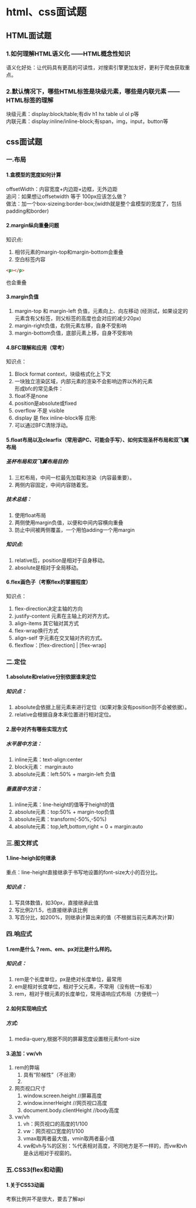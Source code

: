 # html、css面试题
## HTML面试题
### 1.如何理解HTML语义化    ——HTML概念性知识
语义化好处：让代码具有更高的可读性，对搜索引擎更加友好，更利于爬虫获取重点。  
### 2.默认情况下，哪些HTML标签是块级元素，哪些是内联元素    ——HTML标签的理解
块级元素：display:block/table;有div h1 hx table ul ol p等  
内联元素：display:inline/inline-block;有span，img，input，button等
## css面试题
### 一.布局
#### 1.盒模型的宽度如何计算
offsetWidth：内容宽度+内边距+边框，无外边距  
追问：如果想让offsetwidth 等于 100px应该怎么做？  
做法：加一个box-sizeing:border-box;(width就是整个盒模型的宽度了，包括padding和border)  
#### 2.margin纵向重叠问题
知识点:  
1. 相邻元素的margin-top和margin-bottom会重叠  
2. 空白标签内容  

```html
<p></p>
```
也会重叠
#### 3.margin负值
1. margin-top 和 margin-left 负值，元素向上、向左移动  (经测试，如果设定的元素含有父标签，则父标签的高度也会对应的减少20px)
2. margin-right负值，右侧元素左移，自身不受影响  
3. margin-bottom负值，底部元素上移，自身不受影响  
#### 4.BFC理解和应用（常考）
知识点：  
1. Block format context，块级格式化上下文  
2. 一块独立渲染区域，内部元素的渲染不会影响边界以外的元素  
形成bfc的常见条件：  
1. float不是none
2. position是absolute或fixed
3. overflow 不是 visible
4. display 是 flex inline-block等
应用:  
1. 可以通过BFC清除浮动。
#### 5.float布局以及clearfix（常用语PC、可能会手写）、如何实现圣杯布局和双飞翼布局
##### 圣杯布局和双飞翼布局目的:  
1. 三栏布局，中间一栏最先加载和渲染（内容最重要）。  
2. 两侧内容固定，中间内容随着宽。  
##### 技术总结：  
1. 使用float布局
2. 两侧使用margin负值，以便和中间内容横向重叠  
3. 防止中间被两侧覆盖，一个用怕adding一个用margin  
##### 知识点:
1. relative后，position是相对于自身移动。  
2. absolute是相对于全局移动。  
#### 6.flex画色子（考察flex的掌握程度）
知识点：  
1. flex-direction决定主轴的方向  
2. justify-content 元素在主轴上的对齐方式。  
3. align-items 其它轴对其方式  
4. flex-wrap换行方式  
5. align-self 字元素在交叉轴对齐的方式。  
6. flexflow：[flex-direction] | [flex-wrap]

### 二.定位
#### 1.absolute和relative分别依据谁来定位
##### 知识点：
1. absolute会依据上层元素来进行定位（如果对象没有position则不会被依据）。
2. relative会根据自身本来位置进行相对定位。
#### 2.居中对齐有哪些实现方式
##### 水平居中方法：  
1. inline元素：text-align:center  
2. block元素： margin:auto
3. absolute元素：left:50% + margin-left 负值
##### 垂直居中方法：
1. inline元素：line-height的值等于height的值
2. absolute元素：top:50% + margin-top负值
3. absolute元素：transform(-50%,-50%)
4. absolute元素：top,left,bottom,right = 0 + margin:auto

### 三.图文样式
#### 1.line-heigh如何继承
重点：line-height直接继承于书写地设置的font-size大小的百分比。  
##### 知识点：
1. 写具体数值，如30px，直接继承此值
2. 写比例2/1.5，也直接继承该比例
3. 写百分比，如200%，则继承计算出来的值（不根据当前元素再次计算）
### 四.响应式
#### 1.rem是什么？rem、em、px对比是什么样的。
##### 知识点：
1. rem是个长度单位，px是绝对长度单位，最常用  
2. em是相对长度单位，相对于父元素，不常用（没有统一标准）  
3. rem，相对于根元素的长度单位，常用语响应式布局（方便统一）
#### 2.如何实现响应式
##### 方式:
1. media-query,根据不同的屏幕宽度设置根元素font-size  
#### 3.追加：vw/vh
1. rem的弊端  
    1. 具有“阶梯性”（不丝滑）  
    2. 
2. 网页视口尺寸  
    1. window.screen.height //屏幕高度
    2. window.innerHeight //网页视口高度  
    3. document.body.clientHeight //body高度  
3. vw/vh  
    1. vh：网页视口的高度的1/100  
    2. vw：网页视口宽度的1/100  
    3. vmax取两者最大值，vmin取两者最小值  
    4. vw和vh与%的区别：%代表相对高度，不同地方是不一样的，而vw和vh是永远相对于视窗的。
### 五.CSS3(flex和动画)
#### 1.关于CSS3动画
考察比例并不是很大，要去了解api